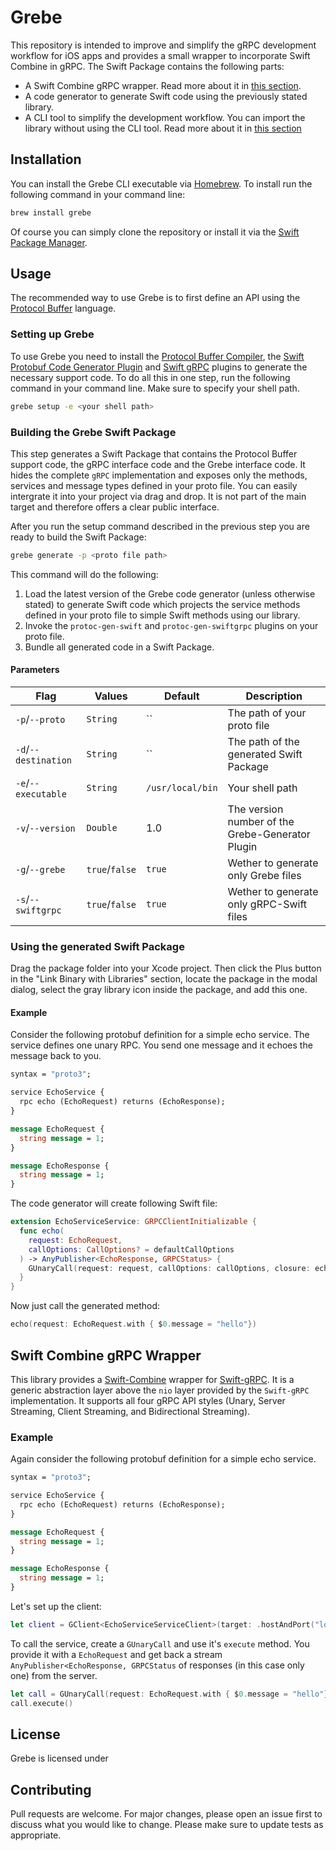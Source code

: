 # Grebe

This repository is intended to improve and simplify the gRPC development workflow for iOS apps and provides a small wrapper to incorporate Swift Combine in gRPC. The Swift Package contains the following parts: 
- A Swift Combine gRPC wrapper. Read more about it in [this section](#swift-combine-grpc-wrapper).
- A code generator to generate Swift code using the previously stated library.
- A CLI tool to simplify the development workflow. You can import the library without using the CLI tool. Read more about it in [this section](#building-the-grebe-swift-package)

## Installation
You can install the Grebe CLI executable via [Homebrew](https://brew.sh). To install run the following command in your command line:
```bash
brew install grebe
```
Of course you can simply clone the repository or install it via the [Swift Package Manager](https://swift.org/package-manager/).

## Usage
The recommended way to use Grebe is to first define an API using the [Protocol Buffer](https://developers.google.com/protocol-buffers/) language.

### Setting up Grebe
To use Grebe you need to install the [Protocol Buffer Compiler](https://github.com/protocolbuffers/protobuf), the [Swift Protobuf Code Generator Plugin](https://github.com/apple/swift-protobuf) and [Swift gRPC](https://github.com/grpc/grpc-swift) plugins to generate the necessary support code. To do all this in one step, run the following command in your command line. Make sure to specify your shell path.
```bash
grebe setup -e <your shell path>
```

### Building the Grebe Swift Package
This step generates a Swift Package that contains the Protocol Buffer support code, the gRPC interface code and the Grebe interface code. It hides the complete `gRPC` implementation and exposes only the methods, services and message types defined in your proto file. You can easily intergrate it into your project via drag and drop. It is not part of the main target and therefore offers a clear public interface.

After you run the setup command described in the previous step you are ready to build the Swift Package:

```bash
grebe generate -p <proto file path>
```

This command will do the following:
1. Load the latest version of the Grebe code generator (unless otherwise stated) to generate Swift code which projects the service methods defined in your proto file to simple Swift methods using our library.
2. Invoke the `protoc-gen-swift` and `protoc-gen-swiftgrpc` plugins on your proto file.
3. Bundle all generated code in a Swift Package.

#### Parameters

| Flag                 | Values         | Default          | Description                                      |
| -------------------- | -------------- | ---------------- | ------------------------------------------------ |
| `-p`/`--proto`       | `String`       | ``               | The path of your proto file                      |
| `-d`/`--destination` | `String`       | ``               | The path of the generated Swift Package          |
| `-e`/`--executable`  | `String`       | `/usr/local/bin` | Your shell path                                 |
| `-v`/`--version`     | `Double`       | 1.0              | The version number of the Grebe-Generator Plugin |
| `-g`/`--grebe`       | `true`/`false` | `true`           | Wether to generate only Grebe files              |
| `-s`/`--swiftgrpc`   | `true`/`false` | `true`           | Wether to generate only gRPC-Swift files         |

### Using the generated Swift Package
Drag the package folder  into your Xcode project. Then click the Plus button in the "Link Binary with Libraries" section, locate the package in the modal dialog, select the gray library icon inside the package, and add this one.

#### Example
Consider the following protobuf definition for a simple echo service. The service defines one unary RPC. You send one message and it echoes the message back to you.
```proto
syntax = "proto3";

service EchoService {
  rpc echo (EchoRequest) returns (EchoResponse);
}

message EchoRequest {
  string message = 1;
}

message EchoResponse {
  string message = 1;
}
```

The code generator will create following Swift file:
```swift
extension EchoServiceService: GRPCClientInitializable {
  func echo(
    request: EchoRequest, 
    callOptions: CallOptions? = defaultCallOptions
  ) -> AnyPublisher<EchoResponse, GRPCStatus> {
    GUnaryCall(request: request, callOptions: callOptions, closure: echo).execute()
  }
}
```
Now just call the generated method:
```swift
echo(request: EchoRequest.with { $0.message = "hello"})
```

## Swift Combine gRPC Wrapper
This library provides a [Swift-Combine](https://developer.apple.com/documentation/combine) wrapper for [Swift-gRPC](https://github.com/grpc/grpc-swift/tree/nio). It is a generic abstraction
layer above the `nio` layer provided by the `Swift-gRPC` implementation. It supports all four gRPC API styles (Unary, Server Streaming, Client Streaming, and Bidirectional Streaming).

### Example
Again consider the following protobuf definition for a simple echo service.
```proto
syntax = "proto3";

service EchoService {
  rpc echo (EchoRequest) returns (EchoResponse);
}

message EchoRequest {
  string message = 1;
}

message EchoResponse {
  string message = 1;
}
```

Let's set up the client:
```swift
let client = GClient<EchoServiceServiceClient>(target: .hostAndPort("localhost", 62801))
```

To call the service, create a `GUnaryCall` and use it's `execute` method. You provide it with a `EchoRequest` and get back a stream `AnyPublisher<EchoResponse, GRPCStatus` of responses (in this case only one) from the server.

```swift
let call = GUnaryCall(request: EchoRequest.with { $0.message = "hello"}, closure: client.service.echo)
call.execute()
```

## License
Grebe is licensed under

## Contributing
Pull requests are welcome. For major changes, please open an issue first to discuss what you would like to change. Please make sure to update tests as appropriate.

